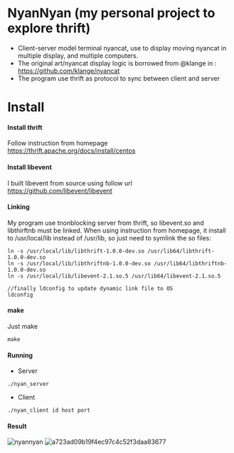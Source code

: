# NyanNyan (my personal project to explore thrift)
- Client-server model terminal nyancat, use to display moving nyancat in multiple display, and multiple computers.
- The original art/nyancat display logic is borrowed from @klange in : https://github.com/klange/nyancat
- The program use thrift as protocol to sync between client and server

# Install

#### Install thrift
Follow instruction from homepage
https://thrift.apache.org/docs/install/centos

#### Install libevent
I built libevent from source using follow url
https://github.com/libevent/libevent

#### Linking
My program use tnonblocking server from thrift, so libevent.so and libthirftnb must be linked.
When using instruction from homepage, it install to /usr/local/lib instead of /usr/lib, so just need to symlink the so files:

```
ln -s /usr/local/lib/libthrift-1.0.0-dev.so /usr/lib64/libthrift-1.0.0-dev.so
ln -s /usr/local/lib/libthriftnb-1.0.0-dev.so /usr/lib64/libthriftnb-1.0.0-dev.so
ln -s /usr/local/lib/libevent-2.1.so.5 /usr/lib64/libevent-2.1.so.5

//finally ldconfig to update dynamic link file to OS
ldconfig
```

#### make
Just make

```
make
```

#### Running
- Server

```
./nyan_server
```

- Client

```
./nyan_client id host port
```


#### Result
![nyannyan](https://cloud.githubusercontent.com/assets/535718/8999404/e0595d94-3774-11e5-9730-27d3449adf26.png)
![a723ad09b19f4ec97c4c52f3daa83677](https://cloud.githubusercontent.com/assets/535718/8999543/d6692cc2-3776-11e5-8cc1-c7aab14de4fb.gif)
